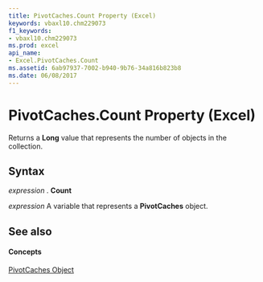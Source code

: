 ```yaml
---
title: PivotCaches.Count Property (Excel)
keywords: vbaxl10.chm229073
f1_keywords:
- vbaxl10.chm229073
ms.prod: excel
api_name:
- Excel.PivotCaches.Count
ms.assetid: 6ab97937-7002-b940-9b76-34a816b823b8
ms.date: 06/08/2017
---
```



# PivotCaches.Count Property (Excel)

Returns a  **Long** value that represents the number of objects in the collection.


## Syntax

 _expression_ . **Count**

 _expression_ A variable that represents a **PivotCaches** object.


## See also


#### Concepts


[PivotCaches Object](Excel.PivotCaches.md)

